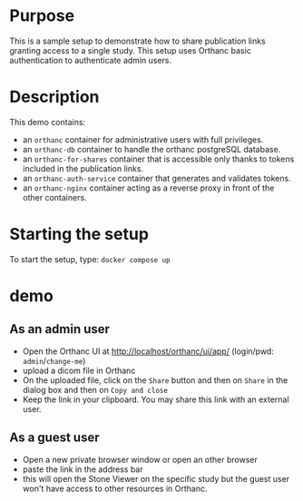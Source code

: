 <!--
SPDX-FileCopyrightText: 2022 - 2023 Orthanc Team SRL <info@orthanc.team>

SPDX-License-Identifier: CC-BY-4.0
-->

# Purpose

This is a sample setup to demonstrate how to share publication links granting access to a single study.
This setup uses Orthanc basic authentication to authenticate admin users.

# Description

This demo contains:

- an `orthanc` container for administrative users with full privileges.
- an `orthanc-db` container to handle the orthanc postgreSQL database.
- an `orthanc-for-shares` container that is accessible only thanks to tokens included in the publication links.
- an `orthanc-auth-service` container that generates and validates tokens.
- an `orthanc-nginx` container acting as a reverse proxy in front of the other containers.

# Starting the setup

To start the setup, type: `docker compose up`

# demo

## As an admin user

- Open the Orthanc UI at [http://localhost/orthanc/ui/app/](http://localhost/orthanc/ui/app/) (login/pwd: `admin`/`change-me`)
- upload a dicom file in Orthanc
- On the uploaded file, click on the `Share` button and then on `Share` in the dialog box and then on `Copy and close`
- Keep the link in your clipboard.  You may share this link with an external user.

## As a guest user

- Open a new private browser window or open an other browser
- paste the link in the address bar
- this will open the Stone Viewer on the specific study but the guest user won't have access to other resources in Orthanc.
